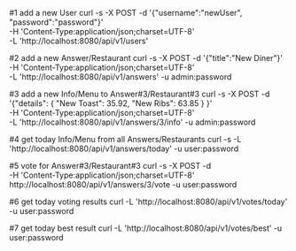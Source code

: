#1 add a new User
curl -s -X POST -d '{"username":"newUser", "password":"password"}' \
-H 'Content-Type:application/json;charset=UTF-8' \
-L 'http://localhost:8080/api/v1/users'

#2 add a new Answer/Restaurant
curl -s -X POST -d '{"title":"New Diner"}' \
-H 'Content-Type:application/json;charset=UTF-8' \
-L 'http://localhost:8080/api/v1/answers' -u admin:password

#3 add a new Info/Menu to Answer#3/Restaurant#3
curl -s -X POST -d '{"details": { "New Toast": 35.92, "New Ribs": 63.85 } }' \
-H 'Content-Type:application/json;charset=UTF-8' \
-L 'http://localhost:8080/api/v1/answers/3/info' -u admin:password

#4 get today Info/Menu from all Answers/Restaurants 
curl -s -L 'http://localhost:8080/api/v1/answers/today' -u user:password

#5 vote for Answer#3/Restaurant#3
curl -s -X POST -d  \
-H 'Content-Type:application/json;charset=UTF-8' \
http://localhost:8080/api/v1/answers/3/vote -u user:password

#6 get today voting results
curl -L 'http://localhost:8080/api/v1/votes/today' -u user:password

#7 get today best result
curl -L 'http://localhost:8080/api/v1/votes/best' -u user:password